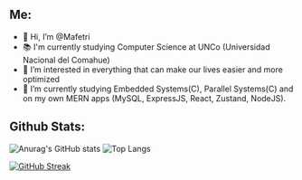## Me:
- 👋 Hi, I’m @Mafetri
- 📚 I'm currently studying Computer Science at UNCo (Universidad Nacional del Comahue)
- 👀 I’m interested in everything that can make our lives easier and more optimized
- 🌱 I’m currently studying Embedded Systems(C), Parallel Systems(C) and on my own MERN apps (MySQL, ExpressJS, React, Zustand, NodeJS).

## Github Stats:

![Anurag's GitHub stats](https://github-readme-stats.vercel.app/api?username=Mafetri&theme=swift&show_icons=true&include_all_commits=true&count_private=true&hide_border=true&text_color=8a8a8a&title_color=1c1c1c&icon_color=1c1c1c) ![Top Langs](https://github-readme-stats.vercel.app/api/top-langs/?username=Mafetri&langs_count=8&theme=swift&layout=compact&hide_border=true&text_color=#525151&title_color=1c1c1c&icon_color=1c1c1c)

[![GitHub Streak](https://streak-stats.demolab.com?user=Mafetri&theme=icegray&background=F7F7F7&hide_border=true&mode=weekly&fire=E01515&ring=9B2929BC)](https://git.io/streak-stats)
<!---
Mafetri/Mafetri is a ✨ special ✨ repository because its `README.md` (this file) appears on your GitHub profile.
You can click the Preview link to take a look at your changes.
--->

